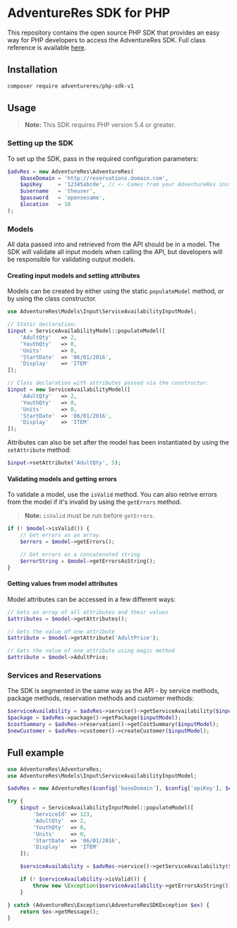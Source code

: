 # AdventureRes SDK for PHP

This repository contains the open source PHP SDK that provides an easy way for PHP developers to access the AdventureRes SDK. Full class reference is available [here](http://paramoredigital.github.io/adventureres-php-sdk/docs/). 

## Installation

```sh
composer require adventureres/php-sdk-v1
```

## Usage 

> **Note:** This SDK requires PHP version 5.4 or greater. 

### Setting up the SDK

To set up the SDK, pass in the required configuration parameters:

```php
$advRes = new AdventureRes\AdventureRes(
    $baseDomain = 'http://reservations.domain.com',
    $apiKey     = '12345abcde', // <- Comes from your AdventureRes installation
    $username   = 'theuser', 
    $password   = 'opensesame',
    $location   = 10
);
```

### Models

All data passed into and retrieved from the API should be in a model. The SDK will validate all input models when calling the API, but developers will be responsible for validating output models.

#### Creating input models and setting attributes

Models can be created by either using the static `populateModel` method, or by using the class constructor.

```php
use AdventureRes\Models\Input\ServiceAvailabilityInputModel;

// Static declaration:
$input = ServiceAvailabilityModel::populateModel([
    'AdultQty'   => 2,
    'YouthQty'   => 0,
    'Units'      => 0,
    'StartDate'  => '06/01/2016',
    'Display'    => 'ITEM'
]);

// Class declaration with attributes passed via the constructor:
$input = new ServiceAvailabilityModel([
    'AdultQty'   => 2,
    'YouthQty'   => 0,
    'Units'      => 0,
    'StartDate'  => '06/01/2016',
    'Display'    => 'ITEM'
]);
```

Attributes can also be set after the model has been instantiated by using the `setAttribute` method:

```php
$input->setAttribute('AdultQty', 5);
```

#### Validating models and getting errors

To validate a model, use the `isValid` method. You can also retrive errors from the model if it's invalid by using the `getErrors` method.

> **Note:** `isValid` must be run before `getErrors`.

```php
if (! $model->isValid()) {
    // Get errors as an array
    $errors = $model->getErrors();

    // Get errors as a concatenated string
    $errorString = $model->getErrorsAsString();
}
```

#### Getting values from model attributes

Model attributes can be accessed in a few different ways:

```php
// Gets an array of all attributes and their values
$attributes = $model->getAttributes();

// Gets the value of one attribute
$attribute = $model->getAttribute('AdultPrice');

// Gets the value of one attribute using magic method
$attribute = $model->AdultPrice;
```

### Services and Reservations

The SDK is segmented in the same way as the API - by service methods, package methods, reservation methods and customer methods:

```php
$serviceAvailability = $advRes->service()->getServiceAvailability($inputModel);
$package = $advRes->package()->getPackage($inputModel);
$costSummary = $advRes->reservation()->getCostSummary($inputModel);
$newCustomer = $advRes->customer()->createCustomer($inputModel);
```

## Full example

```php
use AdventureRes\AdventureRes;
use AdventureRes\Models\Input\ServiceAvailabilityInputModel;

$advRes = new AdventureRes($config['baseDomain'], $config['apiKey'], $config['username'], $config['password'], $config['location']);

try {
    $input = ServiceAvailabilityInputModel::populateModel([
        'ServiceId' => 123,
        'AdultQty'  => 2,
        'YouthQty'  => 0,
        'Units'     => 0,
        'StartDate' => '06/01/2016',
        'Display'   => 'ITEM'
    ]);

    $serviceAvailability = $advRes->service()->getServiceAvailability($input);

    if (! $serviceAvailability->isValid()) {
        throw new \Exception($serviceAvailability->getErrorsAsString());
    }

} catch (AdventureRes\Exceptions\AdventureResSDKException $ex) {
    return $ex->getMessage();
}
```